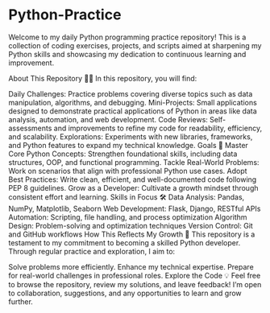 ﻿# Python-Practice

Welcome to my daily Python programming practice repository! This is a collection of coding exercises, projects, and scripts aimed at sharpening my Python skills and showcasing my dedication to continuous learning and improvement.

About This Repository 🧑‍💻
In this repository, you will find:

Daily Challenges: Practice problems covering diverse topics such as data manipulation, algorithms, and debugging.
Mini-Projects: Small applications designed to demonstrate practical applications of Python in areas like data analysis, automation, and web development.
Code Reviews: Self-assessments and improvements to refine my code for readability, efficiency, and scalability.
Explorations: Experiments with new libraries, frameworks, and Python features to expand my technical knowledge.
Goals 🎯
Master Core Python Concepts: Strengthen foundational skills, including data structures, OOP, and functional programming.
Tackle Real-World Problems: Work on scenarios that align with professional Python use cases.
Adopt Best Practices: Write clean, efficient, and well-documented code following PEP 8 guidelines.
Grow as a Developer: Cultivate a growth mindset through consistent effort and learning.
Skills in Focus 🛠️
Data Analysis: Pandas, NumPy, Matplotlib, Seaborn
Web Development: Flask, Django, RESTful APIs
Automation: Scripting, file handling, and process optimization
Algorithm Design: Problem-solving and optimization techniques
Version Control: Git and GitHub workflows
How This Reflects My Growth 🌟
This repository is a testament to my commitment to becoming a skilled Python developer. Through regular practice and exploration, I aim to:

Solve problems more efficiently.
Enhance my technical expertise.
Prepare for real-world challenges in professional roles.
Explore the Code 💡
Feel free to browse the repository, review my solutions, and leave feedback! I’m open to collaboration, suggestions, and any opportunities to learn and grow further.

